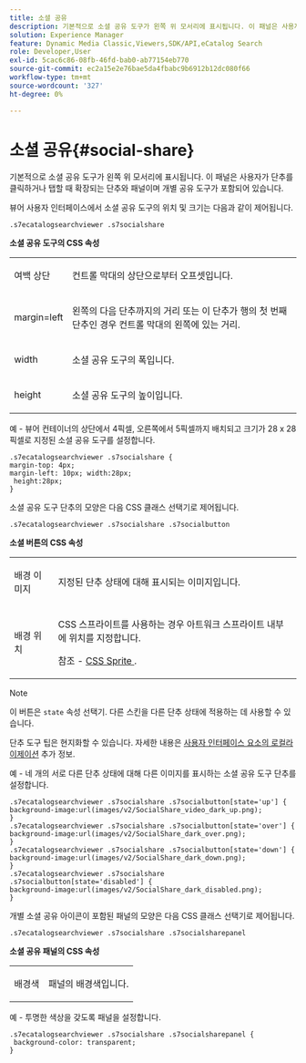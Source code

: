 ```yaml
---
title: 소셜 공유
description: 기본적으로 소셜 공유 도구가 왼쪽 위 모서리에 표시됩니다. 이 패널은 사용자가 단추를 클릭하거나 탭할 때 확장되는 단추와 패널이며 개별 공유 도구가 포함되어 있습니다.
solution: Experience Manager
feature: Dynamic Media Classic,Viewers,SDK/API,eCatalog Search
role: Developer,User
exl-id: 5cac6c86-08fb-46fd-bab0-ab77154eb770
source-git-commit: ec2a15e2e76bae5da4fbabc9b6912b12dc080f66
workflow-type: tm+mt
source-wordcount: '327'
ht-degree: 0%

---
```


# 소셜 공유{#social-share}

기본적으로 소셜 공유 도구가 왼쪽 위 모서리에 표시됩니다. 이 패널은 사용자가 단추를 클릭하거나 탭할 때 확장되는 단추와 패널이며 개별 공유 도구가 포함되어 있습니다.

<!--<a id="section_061E550C1C1D4DB2BD663A898895B38C"></a>-->

뷰어 사용자 인터페이스에서 소셜 공유 도구의 위치 및 크기는 다음과 같이 제어됩니다.

```
.s7ecatalogsearchviewer .s7socialshare
```

**소셜 공유 도구의 CSS 속성**

<table id="table_C48C56E696304C9BAFEE71BA9EA9A174"> 
 <tbody> 
  <tr> 
   <td colname="col1"> <p> <span class="codeph"> 여백 상단 </span> </p> </td> 
   <td colname="col2"> <p> 컨트롤 막대의 상단으로부터 오프셋입니다. </p> </td> 
  </tr> 
  <tr> 
   <td colname="col1"> <p> <span class="codeph"> margin=left </span> </p> </td> 
   <td colname="col2"> <p> 왼쪽의 다음 단추까지의 거리 또는 이 단추가 행의 첫 번째 단추인 경우 컨트롤 막대의 왼쪽에 있는 거리. </p> </td> 
  </tr> 
  <tr> 
   <td colname="col1"> <p> <span class="codeph"> width </span> </p> </td> 
   <td colname="col2"> <p> 소셜 공유 도구의 폭입니다. </p> </td> 
  </tr> 
  <tr> 
   <td colname="col1"> <p> <span class="codeph"> height </span> </p> </td> 
   <td colname="col2"> <p>소셜 공유 도구의 높이입니다. </p> </td> 
  </tr> 
 </tbody> 
</table>

예 - 뷰어 컨테이너의 상단에서 4픽셀, 오른쪽에서 5픽셀까지 배치되고 크기가 28 x 28픽셀로 지정된 소셜 공유 도구를 설정합니다.

```
.s7ecatalogsearchviewer .s7socialshare { 
margin-top: 4px; 
margin-left: 10px; width:28px; 
 height:28px; 
}
```

소셜 공유 도구 단추의 모양은 다음 CSS 클래스 선택기로 제어됩니다.

```
.s7ecatalogsearchviewer .s7socialshare .s7socialbutton
```

**소셜 버튼의 CSS 속성**

<table id="table_A18B6978EC304C378F5FE92DD44D138D"> 
 <tbody> 
  <tr> 
   <td colname="col1"> <p> <span class="codeph"> 배경 이미지 </span> </p> </td> 
   <td colname="col2"> <p> 지정된 단추 상태에 대해 표시되는 이미지입니다. </p> </td> 
  </tr> 
  <tr> 
   <td colname="col1"> <p> <span class="codeph"> 배경 위치 </span> </p> </td> 
   <td colname="col2"> <p> CSS 스프라이트를 사용하는 경우 아트워크 스프라이트 내부에 위치를 지정합니다. </p> <p>참조 - <a href="../../../c-html5-s7-aem-asset-viewers/c-html5-ecatsearch-viewer-about/c-html5-ecatsearch-viewer-customizingviewer/c-html5-ecatsearch-viewer-customizingviewer.md#section-9d570f95eb2443aca74c1b02f6e89aff" format="dita" scope="local"> CSS Sprite </a>. </p> </td> 
  </tr> 
 </tbody> 
</table>

>[!NOTE]
>
>이 버튼은 `state` 속성 선택기. 다른 스킨을 다른 단추 상태에 적용하는 데 사용할 수 있습니다.

단추 도구 팁은 현지화할 수 있습니다. 자세한 내용은 [사용자 인터페이스 요소의 로컬라이제이션](../../../c-html5-s7-aem-asset-viewers/c-html5-ecatsearch-viewer-about/c-html5-ecatsearch-viewer-localization.md#concept-cbfc39344c494eb7b9f6a272cff0cc74) 추가 정보.

예 - 네 개의 서로 다른 단추 상태에 대해 다른 이미지를 표시하는 소셜 공유 도구 단추를 설정합니다.

```
.s7ecatalogsearchviewer .s7socialshare .s7socialbutton[state='up'] { 
background-image:url(images/v2/SocialShare_video_dark_up.png); 
} 
.s7ecatalogsearchviewer .s7socialshare .s7socialbutton[state='over'] { 
background-image:url(images/v2/SocialShare_dark_over.png); 
} 
.s7ecatalogsearchviewer .s7socialshare .s7socialbutton[state='down'] { 
background-image:url(images/v2/SocialShare_dark_down.png); 
} 
.s7ecatalogsearchviewer .s7socialshare .s7socialbutton[state='disabled'] { 
background-image:url(images/v2/SocialShare_dark_disabled.png); 
}
```

개별 소셜 공유 아이콘이 포함된 패널의 모양은 다음 CSS 클래스 선택기로 제어됩니다.

```
.s7ecatalogsearchviewer .s7socialshare .s7socialsharepanel
```

**소셜 공유 패널의 CSS 속성**

<table id="table_86E777A5851F47D6A49D966E24A9A6CD"> 
 <tbody> 
  <tr> 
   <td colname="col1"> <p> <span class="codeph"> 배경색 </span> </p> </td> 
   <td colname="col2"> <p>패널의 배경색입니다. </p> </td> 
  </tr> 
 </tbody> 
</table>

예 - 투명한 색상을 갖도록 패널을 설정합니다.

```
.s7ecatalogsearchviewer .s7socialshare .s7socialsharepanel { 
 background-color: transparent; 
}
```
